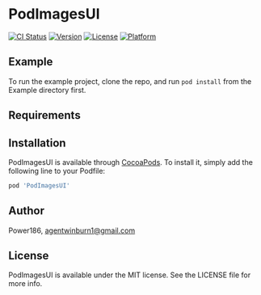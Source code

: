 # PodImagesUI

[![CI Status](https://img.shields.io/travis/Power186/PodImagesUI.svg?style=flat)](https://travis-ci.org/Power186/PodImagesUI)
[![Version](https://img.shields.io/cocoapods/v/PodImagesUI.svg?style=flat)](https://cocoapods.org/pods/PodImagesUI)
[![License](https://img.shields.io/cocoapods/l/PodImagesUI.svg?style=flat)](https://cocoapods.org/pods/PodImagesUI)
[![Platform](https://img.shields.io/cocoapods/p/PodImagesUI.svg?style=flat)](https://cocoapods.org/pods/PodImagesUI)

## Example

To run the example project, clone the repo, and run `pod install` from the Example directory first.

## Requirements

## Installation

PodImagesUI is available through [CocoaPods](https://cocoapods.org). To install
it, simply add the following line to your Podfile:

```ruby
pod 'PodImagesUI'
```

## Author

Power186, agentwinburn1@gmail.com

## License

PodImagesUI is available under the MIT license. See the LICENSE file for more info.
